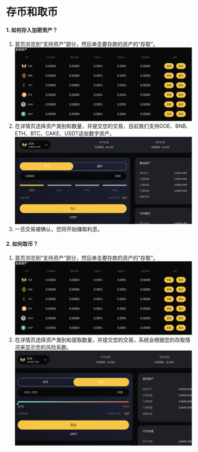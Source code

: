 # 存币和取币

#### 1. 如何存入加密资产？
1. 首页浏览到“支持资产”部分，然后单击要存款的资产的“存取”。
![如何存入加密资产!](images/01.png)
2. 在详情页选择资产类别和数量，并提交您的交易，目前我们支持DOE、BNB、ETH、BTC、CAKE、USDT这些数字资产。
![如何存入加密资产!](images/02.png)
3. 一旦交易被确认，您将开始赚取利息。

#### 2. 如何取币？
1. 首页浏览到“支持资产”部分，然后单击要存款的资产的“存取”。
![如何存入加密资产!](images/03.png)
2. 在详情页选择资产类别和提取数量，并提交您的交易，系统会根据您的存取情况来显示您的风险系数。
![如何存入加密资产!](images/04.png)